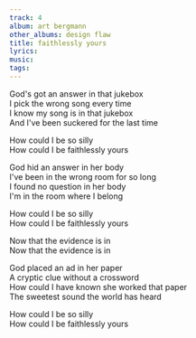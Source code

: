 ```yaml
---
track: 4
album: art bergmann
other_albums: design flaw
title: faithlessly yours
lyrics:
music:
tags:
---
```

God's got an answer in that jukebox  
I pick the wrong song every time  
I know my song is in that jukebox  
And I've been suckered for the last time  
  
How could I be so silly  
How could I be faithlessly yours  
  
God hid an answer in her body  
I've been in the wrong room for so long  
I found no question in her body  
I'm in the room where I belong  
  
How could I be so silly  
How could I be faithlessly yours  
  
Now that the evidence is in  
Now that the evidence is in  
  
God placed an ad in her paper  
A cryptic clue without a crossword  
How could I have known she worked that paper  
The sweetest sound the world has heard  
  
How could I be so silly  
How could I be faithlessly yours  
